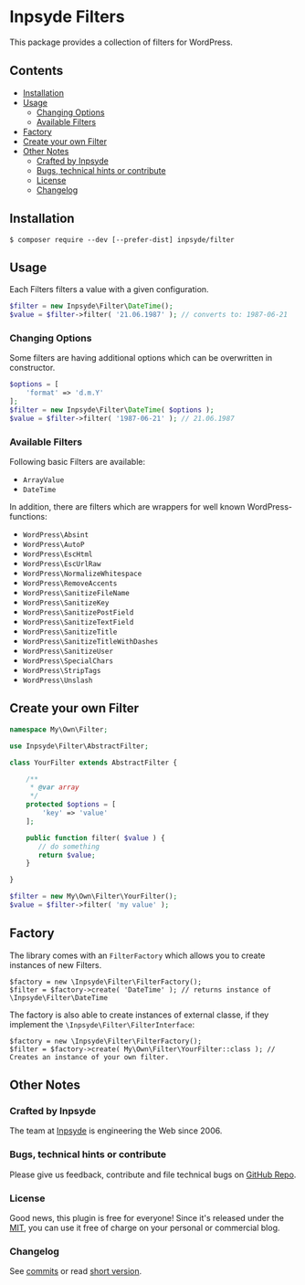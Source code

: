 # Inpsyde Filters

This package provides a collection of filters for WordPress. 

## Contents

* [Installation](#installation)
* [Usage](#usage)
    * [Changing Options](#changing-options)
    * [Available Filters](#available-filters)
* [Factory](#factory)
* [Create your own Filter](#create-your-own-filter)
* [Other Notes](#other-notes)
    * [Crafted by Inpsyde](#crafted-by-inpsyde)
    * [Bugs, technical hints or contribute](#bugs-technical-hints-or-contribute)
    * [License](#license)
    * [Changelog](#changelog)

## Installation

```cli
$ composer require --dev [--prefer-dist] inpsyde/filter 
```

## Usage
Each Filters filters a value with a given configuration. 

```php
$filter = new Inpsyde\Filter\DateTime();
$value = $filter->filter( '21.06.1987' ); // converts to: 1987-06-21
```

### Changing Options

Some filters are having additional options which can be overwritten in constructor.

```php
$options = [
    'format' => 'd.m.Y'
];
$filter = new Inpsyde\Filter\DateTime( $options );
$value = $filter->filter( '1987-06-21' ); // 21.06.1987
```

### Available Filters
Following basic Filters are available:

* `ArrayValue`
* `DateTime`

In addition, there are filters which are wrappers for well known WordPress-functions:

* `WordPress\Absint`
* `WordPress\AutoP`
* `WordPress\EscHtml`
* `WordPress\EscUrlRaw`
* `WordPress\NormalizeWhitespace`
* `WordPress\RemoveAccents`
* `WordPress\SanitizeFileName`
* `WordPress\SanitizeKey`
* `WordPress\SanitizePostField`
* `WordPress\SanitizeTextField`
* `WordPress\SanitizeTitle`
* `WordPress\SanitizeTitleWithDashes`
* `WordPress\SanitizeUser`
* `WordPress\SpecialChars`
* `WordPress\StripTags`
* `WordPress\Unslash`

## Create your own Filter

```php
namespace My\Own\Filter;

use Inpsyde\Filter\AbstractFilter;

class YourFilter extends AbstractFilter {

    /**
     * @var array
     */
    protected $options = [
        'key' => 'value'
    ];

    public function filter( $value ) {
       // do something
       return $value;
    }

}

$filter = new My\Own\Filter\YourFilter();
$value = $filter->filter( 'my value' );
```

## Factory

The library comes with an `FilterFactory` which allows you to create instances of new Filters.

```
$factory = new \Inpsyde\Filter\FilterFactory();
$filter = $factory->create( 'DateTime' ); // returns instance of \Inpsyde\Filter\DateTime
```

The factory is also able to create instances of external classe, if they implement the `\Inpsyde\Filter\FilterInterface`:

```
$factory = new \Inpsyde\Filter\FilterFactory();
$filter = $factory->create( My\Own\Filter\YourFilter::class ); // Creates an instance of your own filter.
```

## Other Notes

### Crafted by Inpsyde
    
The team at [Inpsyde](http://www.inpsyde.com) is engineering the Web since 2006.

### Bugs, technical hints or contribute

Please give us feedback, contribute and file technical bugs on [GitHub Repo](https://github.com/inpsyde/Inpsyde-Filter).

### License

Good news, this plugin is free for everyone! Since it's released under the [MIT](https://github.com/inpsyde/Inpsyde-Filter/blob/master/LICENSE), you can use it free of charge on your personal or commercial blog.

### Changelog

See [commits](https://github.com/inpsyde/Inpsyde-Filter/commits/master) or read [short version](https://github.com/inpsyde/Inpsyde-Filter/blob/master/CHANGELOG.md).